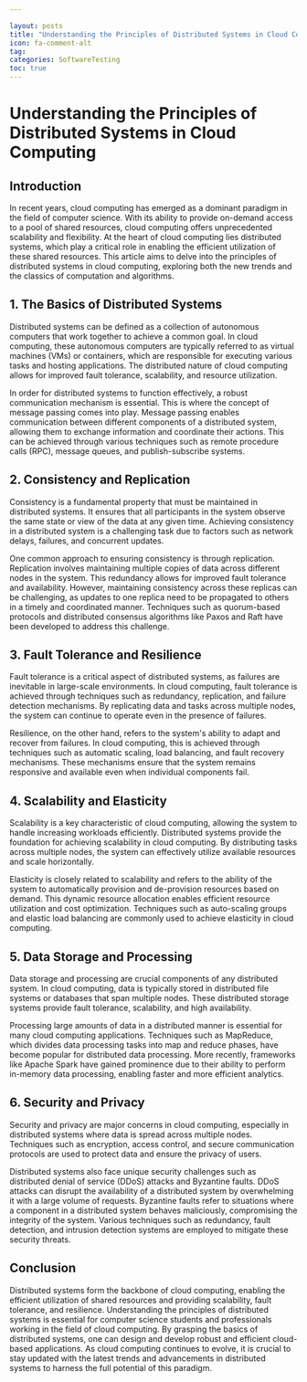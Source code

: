 ```yaml
---

layout: posts
title: "Understanding the Principles of Distributed Systems in Cloud Computing"
icon: fa-comment-alt
tag:      
categories: SoftwareTesting
toc: true
---
```




# Understanding the Principles of Distributed Systems in Cloud Computing

## Introduction

In recent years, cloud computing has emerged as a dominant paradigm in the field of computer science. With its ability to provide on-demand access to a pool of shared resources, cloud computing offers unprecedented scalability and flexibility. At the heart of cloud computing lies distributed systems, which play a critical role in enabling the efficient utilization of these shared resources. This article aims to delve into the principles of distributed systems in cloud computing, exploring both the new trends and the classics of computation and algorithms.

## 1. The Basics of Distributed Systems

Distributed systems can be defined as a collection of autonomous computers that work together to achieve a common goal. In cloud computing, these autonomous computers are typically referred to as virtual machines (VMs) or containers, which are responsible for executing various tasks and hosting applications. The distributed nature of cloud computing allows for improved fault tolerance, scalability, and resource utilization.

In order for distributed systems to function effectively, a robust communication mechanism is essential. This is where the concept of message passing comes into play. Message passing enables communication between different components of a distributed system, allowing them to exchange information and coordinate their actions. This can be achieved through various techniques such as remote procedure calls (RPC), message queues, and publish-subscribe systems.

## 2. Consistency and Replication

Consistency is a fundamental property that must be maintained in distributed systems. It ensures that all participants in the system observe the same state or view of the data at any given time. Achieving consistency in a distributed system is a challenging task due to factors such as network delays, failures, and concurrent updates.

One common approach to ensuring consistency is through replication. Replication involves maintaining multiple copies of data across different nodes in the system. This redundancy allows for improved fault tolerance and availability. However, maintaining consistency across these replicas can be challenging, as updates to one replica need to be propagated to others in a timely and coordinated manner. Techniques such as quorum-based protocols and distributed consensus algorithms like Paxos and Raft have been developed to address this challenge.

## 3. Fault Tolerance and Resilience

Fault tolerance is a critical aspect of distributed systems, as failures are inevitable in large-scale environments. In cloud computing, fault tolerance is achieved through techniques such as redundancy, replication, and failure detection mechanisms. By replicating data and tasks across multiple nodes, the system can continue to operate even in the presence of failures.

Resilience, on the other hand, refers to the system's ability to adapt and recover from failures. In cloud computing, this is achieved through techniques such as automatic scaling, load balancing, and fault recovery mechanisms. These mechanisms ensure that the system remains responsive and available even when individual components fail.

## 4. Scalability and Elasticity

Scalability is a key characteristic of cloud computing, allowing the system to handle increasing workloads efficiently. Distributed systems provide the foundation for achieving scalability in cloud computing. By distributing tasks across multiple nodes, the system can effectively utilize available resources and scale horizontally.

Elasticity is closely related to scalability and refers to the ability of the system to automatically provision and de-provision resources based on demand. This dynamic resource allocation enables efficient resource utilization and cost optimization. Techniques such as auto-scaling groups and elastic load balancing are commonly used to achieve elasticity in cloud computing.

## 5. Data Storage and Processing

Data storage and processing are crucial components of any distributed system. In cloud computing, data is typically stored in distributed file systems or databases that span multiple nodes. These distributed storage systems provide fault tolerance, scalability, and high availability.

Processing large amounts of data in a distributed manner is essential for many cloud computing applications. Techniques such as MapReduce, which divides data processing tasks into map and reduce phases, have become popular for distributed data processing. More recently, frameworks like Apache Spark have gained prominence due to their ability to perform in-memory data processing, enabling faster and more efficient analytics.

## 6. Security and Privacy

Security and privacy are major concerns in cloud computing, especially in distributed systems where data is spread across multiple nodes. Techniques such as encryption, access control, and secure communication protocols are used to protect data and ensure the privacy of users.

Distributed systems also face unique security challenges such as distributed denial of service (DDoS) attacks and Byzantine faults. DDoS attacks can disrupt the availability of a distributed system by overwhelming it with a large volume of requests. Byzantine faults refer to situations where a component in a distributed system behaves maliciously, compromising the integrity of the system. Various techniques such as redundancy, fault detection, and intrusion detection systems are employed to mitigate these security threats.

## Conclusion

Distributed systems form the backbone of cloud computing, enabling the efficient utilization of shared resources and providing scalability, fault tolerance, and resilience. Understanding the principles of distributed systems is essential for computer science students and professionals working in the field of cloud computing. By grasping the basics of distributed systems, one can design and develop robust and efficient cloud-based applications. As cloud computing continues to evolve, it is crucial to stay updated with the latest trends and advancements in distributed systems to harness the full potential of this paradigm.